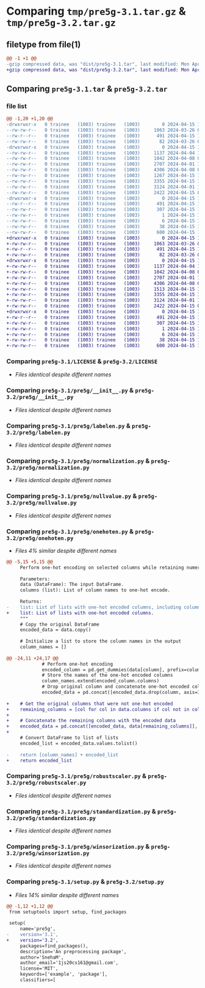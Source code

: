# Comparing `tmp/pre5g-3.1.tar.gz` & `tmp/pre5g-3.2.tar.gz`

## filetype from file(1)

```diff
@@ -1 +1 @@
-gzip compressed data, was "dist/pre5g-3.1.tar", last modified: Mon Apr 15 11:14:53 2024, max compression
+gzip compressed data, was "dist/pre5g-3.2.tar", last modified: Mon Apr 15 11:26:13 2024, max compression
```

## Comparing `pre5g-3.1.tar` & `pre5g-3.2.tar`

### file list

```diff
@@ -1,20 +1,20 @@
-drwxrwxr-x   0 trainee   (1003) trainee   (1003)        0 2024-04-15 11:14:53.944171 pre5g-3.1/
--rw-rw-r--   0 trainee   (1003) trainee   (1003)     1063 2024-03-26 07:38:31.000000 pre5g-3.1/LICENSE
--rw-r--r--   0 trainee   (1003) trainee   (1003)      491 2024-04-15 11:14:53.944171 pre5g-3.1/PKG-INFO
--rw-rw-r--   0 trainee   (1003) trainee   (1003)       82 2024-03-26 07:39:06.000000 pre5g-3.1/README.md
-drwxrwxr-x   0 trainee   (1003) trainee   (1003)        0 2024-04-15 11:14:53.933171 pre5g-3.1/pre5g/
--rw-rw-r--   0 trainee   (1003) trainee   (1003)     1137 2024-04-04 11:14:45.000000 pre5g-3.1/pre5g/__init__.py
--rw-rw-r--   0 trainee   (1003) trainee   (1003)     1042 2024-04-08 06:54:23.000000 pre5g-3.1/pre5g/labelen.py
--rw-rw-r--   0 trainee   (1003) trainee   (1003)     2707 2024-04-01 11:33:46.000000 pre5g-3.1/pre5g/normalization.py
--rw-rw-r--   0 trainee   (1003) trainee   (1003)     4306 2024-04-08 09:30:56.000000 pre5g-3.1/pre5g/nullvalue.py
--rw-rw-r--   0 trainee   (1003) trainee   (1003)     1267 2024-04-15 11:14:41.000000 pre5g-3.1/pre5g/onehoten.py
--rw-rw-r--   0 trainee   (1003) trainee   (1003)     3355 2024-04-15 10:02:56.000000 pre5g-3.1/pre5g/robustscaler.py
--rw-rw-r--   0 trainee   (1003) trainee   (1003)     3124 2024-04-01 11:39:06.000000 pre5g-3.1/pre5g/standardization.py
--rw-rw-r--   0 trainee   (1003) trainee   (1003)     2422 2024-04-15 07:20:59.000000 pre5g-3.1/pre5g/winsorization.py
-drwxrwxr-x   0 trainee   (1003) trainee   (1003)        0 2024-04-15 11:14:53.943171 pre5g-3.1/pre5g.egg-info/
--rw-r--r--   0 trainee   (1003) trainee   (1003)      491 2024-04-15 11:14:53.000000 pre5g-3.1/pre5g.egg-info/PKG-INFO
--rw-rw-r--   0 trainee   (1003) trainee   (1003)      307 2024-04-15 11:14:53.000000 pre5g-3.1/pre5g.egg-info/SOURCES.txt
--rw-rw-r--   0 trainee   (1003) trainee   (1003)        1 2024-04-15 11:14:53.000000 pre5g-3.1/pre5g.egg-info/dependency_links.txt
--rw-rw-r--   0 trainee   (1003) trainee   (1003)        6 2024-04-15 11:14:53.000000 pre5g-3.1/pre5g.egg-info/top_level.txt
--rw-rw-r--   0 trainee   (1003) trainee   (1003)       38 2024-04-15 11:14:53.945171 pre5g-3.1/setup.cfg
--rw-rw-r--   0 trainee   (1003) trainee   (1003)      600 2024-04-15 11:14:47.000000 pre5g-3.1/setup.py
+drwxrwxr-x   0 trainee   (1003) trainee   (1003)        0 2024-04-15 11:26:13.044665 pre5g-3.2/
+-rw-rw-r--   0 trainee   (1003) trainee   (1003)     1063 2024-03-26 07:38:31.000000 pre5g-3.2/LICENSE
+-rw-r--r--   0 trainee   (1003) trainee   (1003)      491 2024-04-15 11:26:13.044665 pre5g-3.2/PKG-INFO
+-rw-rw-r--   0 trainee   (1003) trainee   (1003)       82 2024-03-26 07:39:06.000000 pre5g-3.2/README.md
+drwxrwxr-x   0 trainee   (1003) trainee   (1003)        0 2024-04-15 11:26:13.043665 pre5g-3.2/pre5g/
+-rw-rw-r--   0 trainee   (1003) trainee   (1003)     1137 2024-04-04 11:14:45.000000 pre5g-3.2/pre5g/__init__.py
+-rw-rw-r--   0 trainee   (1003) trainee   (1003)     1042 2024-04-08 06:54:23.000000 pre5g-3.2/pre5g/labelen.py
+-rw-rw-r--   0 trainee   (1003) trainee   (1003)     2707 2024-04-01 11:33:46.000000 pre5g-3.2/pre5g/normalization.py
+-rw-rw-r--   0 trainee   (1003) trainee   (1003)     4306 2024-04-08 09:30:56.000000 pre5g-3.2/pre5g/nullvalue.py
+-rw-rw-r--   0 trainee   (1003) trainee   (1003)     1513 2024-04-15 11:26:00.000000 pre5g-3.2/pre5g/onehoten.py
+-rw-rw-r--   0 trainee   (1003) trainee   (1003)     3355 2024-04-15 10:02:56.000000 pre5g-3.2/pre5g/robustscaler.py
+-rw-rw-r--   0 trainee   (1003) trainee   (1003)     3124 2024-04-01 11:39:06.000000 pre5g-3.2/pre5g/standardization.py
+-rw-rw-r--   0 trainee   (1003) trainee   (1003)     2422 2024-04-15 07:20:59.000000 pre5g-3.2/pre5g/winsorization.py
+drwxrwxr-x   0 trainee   (1003) trainee   (1003)        0 2024-04-15 11:26:13.044665 pre5g-3.2/pre5g.egg-info/
+-rw-r--r--   0 trainee   (1003) trainee   (1003)      491 2024-04-15 11:26:12.000000 pre5g-3.2/pre5g.egg-info/PKG-INFO
+-rw-rw-r--   0 trainee   (1003) trainee   (1003)      307 2024-04-15 11:26:13.000000 pre5g-3.2/pre5g.egg-info/SOURCES.txt
+-rw-rw-r--   0 trainee   (1003) trainee   (1003)        1 2024-04-15 11:26:12.000000 pre5g-3.2/pre5g.egg-info/dependency_links.txt
+-rw-rw-r--   0 trainee   (1003) trainee   (1003)        6 2024-04-15 11:26:12.000000 pre5g-3.2/pre5g.egg-info/top_level.txt
+-rw-rw-r--   0 trainee   (1003) trainee   (1003)       38 2024-04-15 11:26:13.044665 pre5g-3.2/setup.cfg
+-rw-rw-r--   0 trainee   (1003) trainee   (1003)      600 2024-04-15 11:26:05.000000 pre5g-3.2/setup.py
```

### Comparing `pre5g-3.1/LICENSE` & `pre5g-3.2/LICENSE`

 * *Files identical despite different names*

### Comparing `pre5g-3.1/pre5g/__init__.py` & `pre5g-3.2/pre5g/__init__.py`

 * *Files identical despite different names*

### Comparing `pre5g-3.1/pre5g/labelen.py` & `pre5g-3.2/pre5g/labelen.py`

 * *Files identical despite different names*

### Comparing `pre5g-3.1/pre5g/normalization.py` & `pre5g-3.2/pre5g/normalization.py`

 * *Files identical despite different names*

### Comparing `pre5g-3.1/pre5g/nullvalue.py` & `pre5g-3.2/pre5g/nullvalue.py`

 * *Files identical despite different names*

### Comparing `pre5g-3.1/pre5g/onehoten.py` & `pre5g-3.2/pre5g/onehoten.py`

 * *Files 4% similar despite different names*

```diff
@@ -5,15 +5,15 @@
     Perform one-hot encoding on selected columns while retaining numeric values.
 
     Parameters:
     data (DataFrame): The input DataFrame.
     columns (list): List of column names to one-hot encode.
 
     Returns:
-    list: List of lists with one-hot encoded columns, including column names.
+    list: List of lists with one-hot encoded columns.
     """
     # Copy the original DataFrame
     encoded_data = data.copy()
     
     # Initialize a list to store the column names in the output
     column_names = []
     
@@ -24,11 +24,17 @@
             # Perform one-hot encoding
             encoded_column = pd.get_dummies(data[column], prefix=column)
             # Store the names of the one-hot encoded columns
             column_names.extend(encoded_column.columns)
             # Drop original column and concatenate one-hot encoded columns
             encoded_data = pd.concat([encoded_data.drop(column, axis=1), encoded_column], axis=1)
     
+    # Get the original columns that were not one-hot encoded
+    remaining_columns = [col for col in data.columns if col not in columns]
+    
+    # Concatenate the remaining columns with the encoded data
+    encoded_data = pd.concat([encoded_data, data[remaining_columns]], axis=1)
+    
     # Convert DataFrame to list of lists
     encoded_list = encoded_data.values.tolist()
     
-    return [column_names] + encoded_list
+    return encoded_list
```

### Comparing `pre5g-3.1/pre5g/robustscaler.py` & `pre5g-3.2/pre5g/robustscaler.py`

 * *Files identical despite different names*

### Comparing `pre5g-3.1/pre5g/standardization.py` & `pre5g-3.2/pre5g/standardization.py`

 * *Files identical despite different names*

### Comparing `pre5g-3.1/pre5g/winsorization.py` & `pre5g-3.2/pre5g/winsorization.py`

 * *Files identical despite different names*

### Comparing `pre5g-3.1/setup.py` & `pre5g-3.2/setup.py`

 * *Files 14% similar despite different names*

```diff
@@ -1,12 +1,12 @@
 from setuptools import setup, find_packages
 
 setup(
     name='pre5g',
-    version='3.1',
+    version='3.2',
     packages=find_packages(),
     description='An preprocessing package',
     author='SnehaM',
     author_email='1js20cs161@gmail.com',
     license='MIT',
     keywords=['example', 'package'],
     classifiers=[
```

